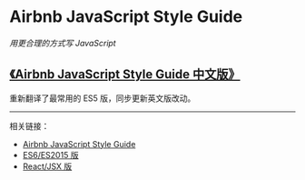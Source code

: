 # Airbnb JavaScript Style Guide

*用更合理的方式写 JavaScript*

## [《Airbnb JavaScript Style Guide 中文版》](es5/README.md)

重新翻译了最常用的 ES5 版，同步更新英文版改动。

---

相关链接：

 - [Airbnb JavaScript Style Guide](https://github.com/airbnb/javascript)
 - [ES6/ES2015 版](https://github.com/yuche/javascript)
 - [React/JSX 版](https://github.com/JasonBoy/javascript/tree/master/react)

